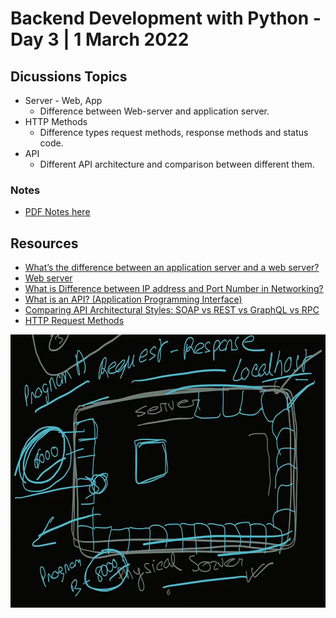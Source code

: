 # Backend Development with Python - Day 3 | 1 March 2022

## Dicussions Topics 
* Server - Web, App
  - Difference between Web-server and application server.
* HTTP Methods
  - Difference types request methods, response methods and status code.
* API 
  - Different API architecture and comparison between different them.


### Notes
* [PDF Notes here](https://drive.google.com/file/d/1ZR2hSCvZhO9gmIDqKBgx0eoIlZ5bJE4n/view?usp=sharing)

## Resources
* [What’s the difference between an application server and a web server?](https://www.servermania.com/kb/articles/app-server-vs-web-server/)
* [Web server](https://whatis.techtarget.com/definition/Web-server)
* [What is Difference between IP address and Port Number in Networking?](https://stackoverflow.com/questions/37496411/what-is-difference-between-ip-address-and-port-number-in-networking)
* [What is an API? (Application Programming Interface)](https://www.mulesoft.com/resources/api/what-is-an-api#:~:text=API%20is%20the%20acronym%20for,you're%20using%20an%20API)
* [Comparing API Architectural Styles: SOAP vs REST vs GraphQL vs RPC](https://www.altexsoft.com/blog/soap-vs-rest-vs-graphql-vs-rpc/)
* [HTTP Request Methods](https://www.w3schools.com/tags/ref_httpmethods.asp)


![Day-3](day3.png)
